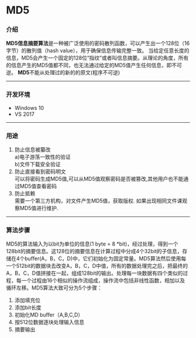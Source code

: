 # MD5

### 介绍
**MD5信息摘要算法**是一种被广泛使用的密码散列函数，可以产生出一个128位（16字节）的散列值（hash value），用于确保信息传输完整一致。
当给定任意长度的信息，MD5会产生一个固定的128位“指纹”或者叫信息摘要。从理论的角度，所有的信息产生的MD5值都不同，也无法通过给定的MD5值产生任何信息，即不可逆。
**MD5**不能从处理过的新的的原文(程序不可逆)

---

### 开发环境

- Windows 10
- VS 2017

---

### 用途
1. 防止信息被纂改  
    a)电子游荡一致性的验证  
    b)文件下载安全验证
2. 防止直接看到密码明文  
    可以将密码生成MD5值,可以从MD5值观察密码是否被篡改,其他用户也不能通过MD5值查看密码  
3. 防止抵赖  
    需要一个第三方机构，对文件产生MD5值，获取版权. 如果出现相同文件课观察MD5值进行维护.

---

### 算法步骤

MD5的算法输入为以bit为单位的信息(1 byte = 8 *bit)，经过处理，得到一个128bit的摘要信息。这128位的摘要信息在计算过程中分成4个32bit的子信息，存储在4个buﬀer(A，B，C，D)中，它们初始化为固定常量。MD5算法然后使用每一个512bit的数据块去改变A，B，C，D中值，所有的数据处理完之后，把最终的A，B，C，D值拼接在一起，组成128bit的输出。处理每一块数据有四个类似的过程，每一个过程由16个相似的操作流组成，操作流中包括非线性函数，相加以及循环左移。MD5算法大致可分为5个步骤：  
1. 添加填充位  
2. 添加bit长度  
3. 初始化MD buﬀer（A,B,C,D）  
4. 按512位数据逐块处理输入信息  
5. 摘要输出  
